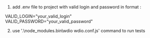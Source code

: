 1. add .env file to project with valid login and password in format :

VALID_LOGIN="your_valid_login"
VALID_PASSWORD="your_valid_password"

2. use '.\node_modules\.bin\wdio wdio.conf.js' command to run tests
